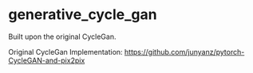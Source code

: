 # generative_cycle_gan

Built upon the original CycleGan.

Original CycleGan Implementation: https://github.com/junyanz/pytorch-CycleGAN-and-pix2pix
